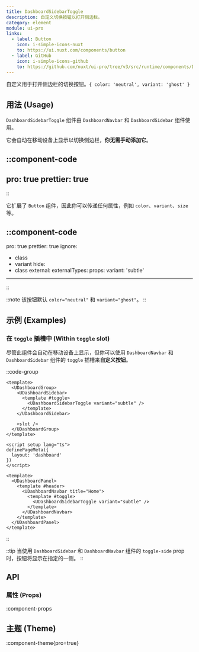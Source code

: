 ```yaml
---
title: DashboardSidebarToggle
description: 自定义切换按钮以打开侧边栏。
category: element
module: ui-pro
links:
  - label: Button
    icon: i-simple-icons-nuxt
    to: https://ui.nuxt.com/components/button
  - label: GitHub
    icon: i-simple-icons-github
    to: https://github.com/nuxt/ui-pro/tree/v3/src/runtime/components/DashboardSidebarToggle.vue
---
```


自定义用于打开侧边栏的切换按钮。`{ color: 'neutral', variant: 'ghost' }`

## 用法 (Usage)

`DashboardSidebarToggle` 组件由 `DashboardNavbar` 和 `DashboardSidebar` 组件使用。

它会自动在移动设备上显示以切换侧边栏，**你无需手动添加它**。

::component-code
---
pro: true
prettier: true
---
::

它扩展了 `Button` 组件，因此你可以传递任何属性，例如 `color`、`variant`、`size` 等。

::component-code
---
pro: true
prettier: true
ignore:
  - class
  - variant
hide:
  - class
external:
externalTypes:
props:
  variant: 'subtle'
---
::

::note
该按钮默认 `color="neutral"` 和 `variant="ghost"`。
::

## 示例 (Examples)

### 在 `toggle` 插槽中 (Within `toggle` slot)

尽管此组件会自动在移动设备上显示，但你可以使用 `DashboardNavbar` 和 `DashboardSidebar` 组件的 `toggle` 插槽来**自定义按钮**。

::code-group
```vue{4-6} [layouts/dashboard.vue]
<template>
  <UDashboardGroup>
    <UDashboardSidebar>
      <template #toggle>
        <UDashboardSidebarToggle variant="subtle" />
      </template>
    </UDashboardSidebar>

    <slot />
  </UDashboardGroup>
</template>
```

```vue{11-13} [pages/index.vue]
<script setup lang="ts">
definePageMeta({
  layout: 'dashboard'
})
</script>

<template>
  <UDashboardPanel>
    <template #header>
      <UDashboardNavbar title="Home">
        <template #toggle>
          <UDashboardSidebarToggle variant="subtle" />
        </template>
      </UDashboardNavbar>
    </template>
  </UDashboardPanel>
</template>
```
::

::tip
当使用 `DashboardSidebar` 和 `DashboardNavbar` 组件的 `toggle-side` prop 时，按钮将显示在指定的一侧。
::

## API

### 属性 (Props)

:component-props

## 主题 (Theme)

:component-theme{pro=true}

